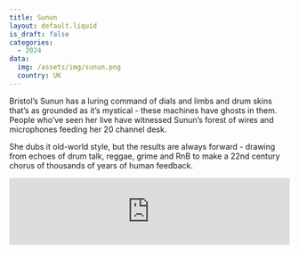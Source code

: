 ```yaml
---
title: Sunun
layout: default.liquid
is_draft: false
categories:
  - 2024
data:
  img: /assets/img/sunun.png
  country: UK
---
```



Bristol’s Sunun has a luring command of dials and limbs and drum skins that’s as grounded as it’s mystical - these machines have ghosts in them. People who’ve seen her live have witnessed Sunun’s forest of wires and microphones feeding her 20 channel desk.

She dubs it old-world style, but the results are always forward - drawing from echoes of drum talk, reggae, grime and RnB to make a 22nd century chorus of thousands of years of human feedback.

<iframe style="border: 0; width: 100%; height: 120px;" src="https://bandcamp.com/EmbeddedPlayer/album=1840972193/size=large/bgcol=ffffff/linkcol=0687f5/tracklist=false/artwork=small/track=3222513672/transparent=true/" seamless><a href="https://sunun.bandcamp.com/album/ooid">Ooid by Sunun</a></iframe>